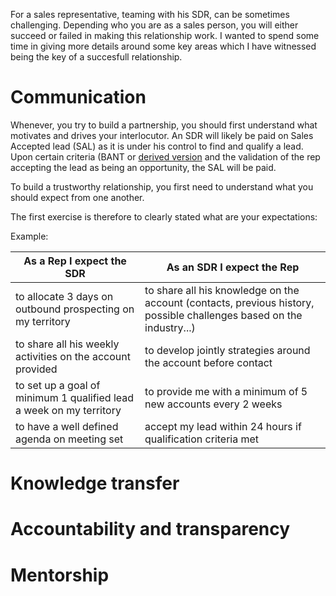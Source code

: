 
For a sales representative, teaming with his SDR, can be sometimes challenging. Depending who you are as a sales person, you will either succeed or failed in making this relationship work.
I wanted to spend some time in giving more details around some key areas which I have witnessed being the key of a succesfull relationship.


# Communication


Whenever, you try to build a partnership, you should first understand what motivates and drives your interlocutor.
An SDR will likely be paid on Sales Accepted lead (SAL) as it is under his control to find and qualify a lead. Upon certain criteria (BANT or [derived version](http://www.saleshacker.com/bant-sales-qualification-new-era/) and the validation of the rep accepting the lead as being an opportunity, the SAL will be paid. 



To build a trustworthy relationship, you first need to understand what you should expect from one another.


The first exercise is therefore to clearly stated what are your expectations:

Example:

As a Rep I expect the SDR | As an SDR I expect the Rep |
----|------|
to allocate 3 days on outbound prospecting on my territory | to share all his knowledge on the account (contacts, previous history, possible challenges based on the industry...) |
to share all his weekly activities on the account provided | to develop jointly strategies around the account before contact
to set up a goal of minimum 1 qualified lead a week on my territory | to provide me with a minimum of 5 new accounts every 2 weeks |
to have a well defined agenda on meeting set | accept my lead within 24 hours if qualification criteria met|



# Knowledge transfer




# Accountability and transparency


# Mentorship









